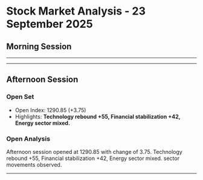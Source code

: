 # Stock Market Analysis - 23 September 2025

## Morning Session

<hr>

<hr>

## Afternoon Session

### Open Set

* Open Index: 1290.85 (+3.75)
* Highlights: **Technology rebound +55, Financial stabilization +42, Energy sector mixed.**

### Open Analysis

Afternoon session opened at 1290.85 with change of 3.75. Technology rebound +55, Financial stabilization +42, Energy sector mixed. sector movements observed.

<hr>

